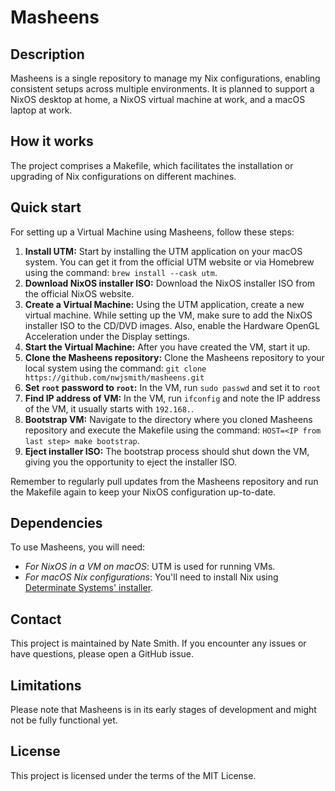 # Masheens

## Description

Masheens is a single repository to manage my Nix configurations, enabling
consistent setups across multiple environments. It is planned to support a NixOS
desktop at home, a NixOS virtual machine at work, and a macOS laptop at work.

## How it works

The project comprises a Makefile, which facilitates the installation or
upgrading of Nix configurations on different machines.

## Quick start

For setting up a Virtual Machine using Masheens, follow these steps:

1. **Install UTM:** Start by installing the UTM application on your macOS
   system. You can get it from the official UTM website or via Homebrew using
   the command: `brew install --cask utm`.
2. **Download NixOS installer ISO:** Download the NixOS installer ISO from the
   official NixOS website.
3. **Create a Virtual Machine:** Using the UTM application, create a new virtual
   machine. While setting up the VM, make sure to add the NixOS installer ISO to
   the CD/DVD images. Also, enable the Hardware OpenGL Acceleration under the
   Display settings.
4. **Start the Virtual Machine:** After you have created the VM, start it up.
5. **Clone the Masheens repository:** Clone the Masheens repository to your
   local system using the command:
   `git clone https://github.com/nwjsmith/masheens.git`
6. **Set `root` password to `root`:** In the VM, run `sudo passwd` and set it to
   `root`
7. **Find IP address of VM:** In the VM, run `ifconfig` and note the IP address
   of the VM, it usually starts with `192.168.`.
8. **Bootstrap VM:** Navigate to the directory where you cloned Masheens
   repository and execute the Makefile using the command:
   `HOST=<IP from last step> make bootstrap`.
9. **Eject installer ISO:** The bootstrap process should shut down the VM,
   giving you the opportunity to eject the installer ISO.

Remember to regularly pull updates from the Masheens repository and run the
Makefile again to keep your NixOS configuration up-to-date.

## Dependencies

To use Masheens, you will need:

- _For NixOS in a VM on macOS_: UTM is used for running VMs.
- _For macOS Nix configurations_: You'll need to install Nix using
  [Determinate Systems' installer](https://github.com/DeterminateSystems/nix-installer).

## Contact

This project is maintained by Nate Smith. If you encounter any issues or have
questions, please open a GitHub issue.

## Limitations

Please note that Masheens is in its early stages of development and might not be
fully functional yet.

## License

This project is licensed under the terms of the MIT License.
